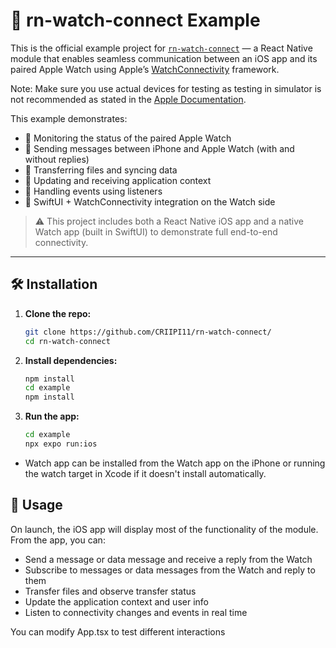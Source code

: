 # 🧪 rn-watch-connect Example

This is the official example project for [`rn-watch-connect`](https://github.com/CRIIPI11/rn-watch-connect/) — a React Native module that enables seamless communication between an iOS app and its paired Apple Watch using Apple’s [WatchConnectivity](https://developer.apple.com/documentation/watchconnectivity) framework.

Note: Make sure you use actual devices for testing as testing in simulator is not recommended as stated in the [Apple Documentation](https://developer.apple.com/documentation/watchconnectivity).

This example demonstrates:

- 📶 Monitoring the status of the paired Apple Watch
- 💬 Sending messages between iPhone and Apple Watch (with and without replies)
- 📂 Transferring files and syncing data
- 🔄 Updating and receiving application context
- 🧠 Handling events using listeners
- 📡 SwiftUI + WatchConnectivity integration on the Watch side

> ⚠️ This project includes both a React Native iOS app and a native Watch app (built in SwiftUI) to demonstrate full end-to-end connectivity.

---

## 🛠 Installation

1. **Clone the repo:**

   ```bash
   git clone https://github.com/CRIIPI11/rn-watch-connect/
   cd rn-watch-connect
   ```

2. **Install dependencies:**

   ```bash
   npm install
   cd example
   npm install
   ```

3. **Run the app:**

   ```bash
   cd example
   npx expo run:ios
   ```

- Watch app can be installed from the Watch app on the iPhone or running the watch target in Xcode if it doesn't install automatically.

## 📝 Usage

On launch, the iOS app will display most of the functionality of the module. From the app, you can:

- Send a message or data message and receive a reply from the Watch
- Subscribe to messages or data messages from the Watch and reply to them
- Transfer files and observe transfer status
- Update the application context and user info
- Listen to connectivity changes and events in real time

You can modify App.tsx to test different interactions
